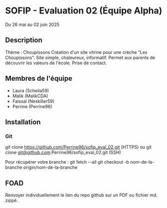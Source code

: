 # SOFIP - Evaluation 02 (Équipe Alpha)
Du 26 mai au 02 juin 2025

## Description
Thème : Choupissons
Création d'un site vitrine pour une crèche "Les Choupissons".
Site simple, chaleureux, informatif. 
Permet aux parents de découvrir les valeurs de l'école. 
Prise de contact. 

## Membres de l'équipe
- Laura (Scheila59)
- Malik (MalikCDA)
- Faissal (Neskiller59)
- Perrine (Perrine96)

## Installation
### Git
git clone https://github.com/Perrine96/sofip_eval_02.git (HTTPS) 
ou git clone git@github.com:Perrine96/sofip_eval_02.git (SSH)

Pour récupérer votre branche :
git fetch --all
git checkout -b nom-de-la-branche origin/nom-de-la-branche

## FOAD
Renvoyer individuellement le lien du repo github sur un PDF ou fichier md. zippé. 